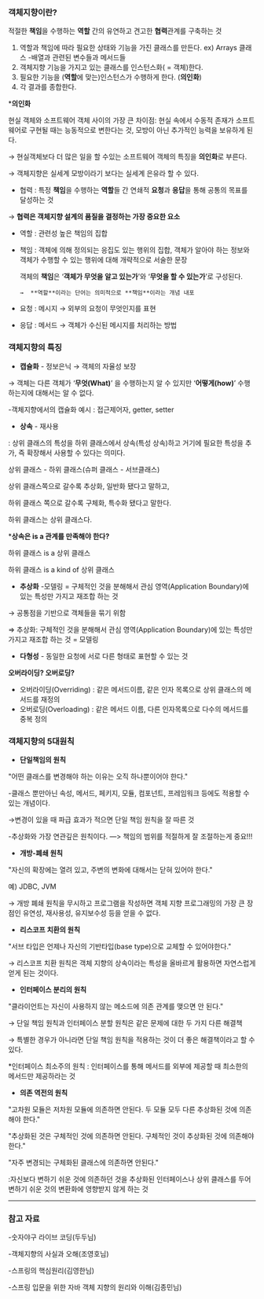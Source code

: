 ### **객체지향이란?**

적절한 **책임**을 수행하는 **역할** 간의 유연하고 견고한 **협력**관계를 구축하는 것 

1. 역할과 책임에 따라 필요한 상태와 기능을 가진 클래스를 만든다. ex) Arrays 클래스 -배열과 관련된 변수들과 메서드들
2. 객체지향 기능을 가지고 있는 클래스를 인스턴스화( = 객체)한다.
3. 필요한 기능을 (**역할**에 맞는)인스턴스가 수행하게 한다. (**의인화**)
4. 각 결과를 종합한다. 

***의인화**

현실 객체와 소프트웨어 객체 사이의 가장 큰 차이점: 현실 속에서 수동적 존재가 소프트웨어로 구현될 때는 능동적으로 변한다는 것, 모방이 아닌 추가적인 능력을 보유하게 된다. 

→ 현실객체보다 더 많은 일을 할 수있는 소프트웨어 객체의 특징을 **의인화**로 부른다.

→ 객체지향은 실세계 모방이라기 보다는 실세계 은유라 할 수 있다. 

- 협력 : 특정 **책임**을 수행하는 **역할**들 간 연쇄적 **요청**과 **응답**을 통해 공통의 목표를 달성하는 것

→ **협력은 객체지향 설계의 품질을 결정하는 가장 중요한 요소**

- 역할 : 관련성 높은 책임의 집합
- 책임 : 객체에 의해 정의되는 응집도 있는 행위의 집합, 객체가 알아야 하는 정보와 객체가 수행할 수 있는 행위에 대해 개략적으로 서술한 문장
    
    객체의 **책임**은 ‘**객체가 무엇을 알고 있는가**’와 ‘**무엇을 할 수 있는가**’로 구성된다.
    
      →  **역할**이라는 단어는 의미적으로 **책임**이라는 개념 내포
    
- 요청 : 메시지 → 외부의 요청이 무엇인지를 표현
- 응답 : 메서드 → 객체가 수신된 메시지를 처리하는 방법

### 객체지향의 특징

- **캡슐화** - 정보은닉 → 객체의 자율성 보장

→ 객체는 다른 객체가 ‘**무엇(What)**’ 을 수행하는지 알 수 있지만 ‘**어떻게(how)**’ 수행하는지에 대해서는 알 수 없다. 

-객체지향에서의 캡슐화 예시 : 접근제어자, getter, setter

- **상속** - 재사용

: 상위 클래스의 특성을 하위 클래스에서 상속(특성 상속)하고 거기에 필요한 특성을 추가, 즉 확장해서 사용할 수 있다는 의미다.

상위 클래스 - 하위 클래스(슈퍼 클래스 - 서브클래스)

상위 클래스쪽으로 갈수록 추상화, 일반화 됐다고 말하고, 

하위 클래스 쪽으로 갈수록 구체화, 특수화 됐다고 말한다. 

하위 클래스는 상위 클래스다. 

***상속은 is a 관계를 만족해야 한다?**

하위 클래스 is a 상위 클래스

하위 클래스 is a kind of 상위 클래스

- **추상화** -모델링 = 구체적인 것을 분해해서 관심 영역(Application Boundary)에 있는 특성만 가지고 재조합 하는 것

→ 공통점을 기반으로 객체들을 묶기 위함

⇒ 추상화: 구체적인 것을 분해해서 관심 영역(Application Boundary)에 있는 특성만 가지고 재조합 하는 것 = 모델링

- **다형성** - 동일한 요청에 서로 다른 형태로 표현할 수 있는 것

**오버라이딩? 오버로딩?**

- 오버라이딩(Overriding) : 같은 메서드이름, 같은 인자 목록으로 상위 클래스의 메서드를 재정의
- 오버로딩(Overloading) : 같은 메서드 이름, 다른 인자목록으로 다수의 메서드를 중복 정의

### **객체지향의 5대원칙**

- **단일책임의 원칙**

"어떤 클래스를 변경해야 하는 이유는 오직 하나뿐이어야 한다."

-클래스 뿐만아닌 속성, 메서드, 페키지, 모듈, 컴포넌트, 프레임워크 등에도 적용할 수 있는 개념이다. 

→변경이 있을 때 파급 효과가 적으면 단일 책임 원칙을 잘 따른 것 

 -추상화와 가장 연관깊은 원칙이다. —> 책임의 범위를 적절하게 잘 조절하는게 중요!!!

- **개방-폐쇄 원칙**

"자신의 확장에는 열려 있고, 주변의 변화에 대해서는 닫혀 있어야 한다."

예) JDBC, JVM

→ 개방 폐쇄 원칙을 무시하고 프로그램을 작성하면 객체 지향 프로그래밍의 가장 큰 장점인 유연성, 재사용성, 유지보수성 등을 얻을 수 없다. 

- **리스코프 치환의 원칙**

"서브 타입은 언제나 자신의 기반타입(base type)으로 교체할 수 있어야한다."

→ 리스코프 치환 원칙은 객체 지향의 상속이라는 특성을 올바르게 활용하면 자연스럽게 얻게 된는 것이다. 

- **인터페이스 분리의 원칙**

"클라이언트는 자신이 사용하지 않는 메소드에 의존 관계를 맺으면 안 된다."

→ 단일 책임 원칙과 인터페이스 분할 원칙은 같은 문제에 대한 두 가지 다른 해결책

→ 특별한 경우가 아니라면 단일 책임 원칙을 적용하는 것이 더 좋은 해결책이라고 할 수 있다. 

*인터페이스 최소주의 원칙 : 인터페이스를 통해 메서드를 외부에 제공할 때 최소한의 메서드만 제공하라는 것 

- **의존 역전의 원칙**

"고차원 모듈은 저차원 모듈에 의존하면 안된다. 두 모듈 모두 다른 추상화된 것에 의존해야 한다."

"추상화된 것은 구체적인 것에 의존하면 안된다. 구체적인 것이 추상화된 것에 의존해야 한다."

"자주 변경되는 구체화된 클래스에 의존하면 안된다."

:자신보다 변하기 쉬운 것에 의존하던 것을 추상화된 인터페이스나 상위 클래스를 두어 변하기 쉬운 것의 변환화에 영향받지 않게 하는 것

---

### 참고 자료

-숫자야구 라이브 코딩(두두님)

-객체지향의 사실과 오해(조영호님)

-스프링의 핵심원리(김영한님)

-스프링 입문을 위한 자바 객체 지향의 원리와 이해(김종민님)